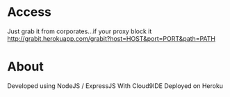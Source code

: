 # Access

Just grab it from corporates...if your proxy block it
http://grabit.herokuapp.com/grabit?host=HOST&port=PORT&path=PATH

# About

Developed using NodeJS / ExpressJS
With Cloud9IDE
Deployed on Heroku